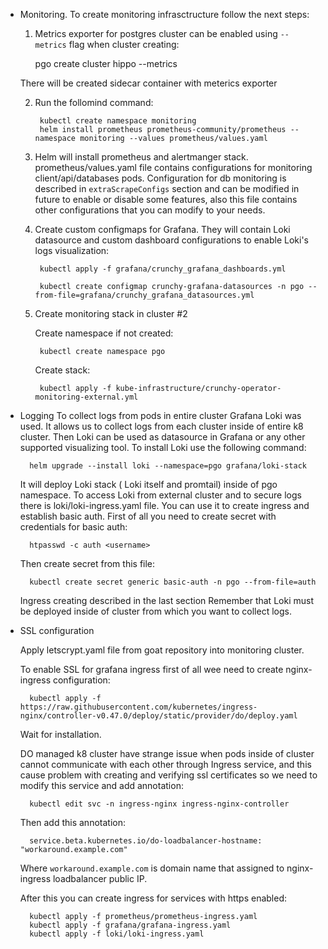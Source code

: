 * Monitoring.
    To create monitoring infrasctructure follow the next steps:
    1. Metrics exporter for postgres cluster can be enabled using `--metrics` flag when cluster creating:
    
        pgo create cluster hippo --metrics

    There will be created sidecar container with meterics exporter

    2. Run the follomind command:

            kubectl create namespace monitoring
            helm install prometheus prometheus-community/prometheus --namespace monitoring --values prometheus/values.yaml 

    3. Helm will install prometheus and alertmanger stack. prometheus/values.yaml file contains configurations for monitoring client/api/databases pods. Configuration for db monitoring is described in `extraScrapeConfigs` section and can be modified in future to enable or disable some features, also this file contains other configurations that you can modify to your needs.
    
    3. Create custom configmaps for Grafana. They will contain Loki datasource and custom dashboard configurations to enable Loki's logs visualization:

            kubectl apply -f grafana/crunchy_grafana_dashboards.yml

            kubectl create configmap crunchy-grafana-datasources -n pgo --from-file=grafana/crunchy_grafana_datasources.yml


    4. Create monitoring stack in cluster #2

        Create namespace if not created:
            
            kubectl create namespace pgo
        
        Create stack:

            kubectl apply -f kube-infrastructure/crunchy-operator-monitoring-external.yml


* Logging
    To collect logs from pods in entire cluster Grafana Loki was used. It allows us to collect logs from each cluster inside of entire k8 cluster. Then Loki can be used as datasource in Grafana or any other supported visualizing tool.
    To install Loki use the following command:

        helm upgrade --install loki --namespace=pgo grafana/loki-stack

    It will deploy Loki stack ( Loki itself and promtail) inside of pgo namespace.
    To access Loki from external cluster and to secure logs there is loki/loki-ingress.yaml file. You can use it to create ingress and establish basic auth.
    First of all you need to create secret with credentials for basic auth:

        htpasswd -c auth <username>
    Then create secret from this file:

        kubectl create secret generic basic-auth -n pgo --from-file=auth 

    Ingress creating described in the last section
    Remember that Loki must be deployed inside of cluster from which you want to collect logs.

* SSL configuration

    Apply letscrypt.yaml file from goat repository into monitoring cluster.

    To enable SSL for grafana ingress first of all wee need to create nginx-ingress configuration:

        kubectl apply -f https://raw.githubusercontent.com/kubernetes/ingress-nginx/controller-v0.47.0/deploy/static/provider/do/deploy.yaml

    Wait for installation.

    DO managed k8 cluster have strange issue when pods inside of cluster cannot communicate with each other through Ingress service, and this cause problem with creating and verifying ssl certificates so we need to modify this service and add annotation:

        kubectl edit svc -n ingress-nginx ingress-nginx-controller

    Then add this annotation:

        service.beta.kubernetes.io/do-loadbalancer-hostname: "workaround.example.com"

    Where `workaround.example.com` is domain name that assigned to nginx-ingress loadbalancer public IP.

    After this you can create ingress for services with https enabled:

        kubectl apply -f prometheus/prometheus-ingress.yaml
        kubectl apply -f grafana/grafana-ingress.yaml
        kubectl apply -f loki/loki-ingress.yaml






    




            
    


